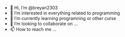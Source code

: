 - 👋 Hi, I’m @breyan2303
- 👀 I’m interested in everything related to programming
- 🌱 I’m currently learning programning or other curse
- 💞️ I’m looking to collaborate on ...
- 📫 How to reach me ...

<!---
breyan2303/breyan2303 is a ✨ special ✨ repository because its `README.md` (this file) appears on your GitHub profile.
You can click the Preview link to take a look at your changes.
--->
